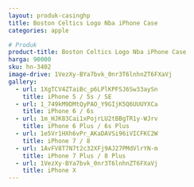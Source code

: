 ```yaml
---
layout: produk-casinghp
title: Boston Celtics Logo Nba iPhone Case
categories: apple

# Produk
product-title: Boston Celtics Logo Nba iPhone Case
harga: 90000
sku: hn-3402
image-drive: 1VezXy-BYa7bvk_0nr3T6lnhnZT6FXaVj
gallery:
  - url: 1XgTCV4ZTaiBc_p6LPlKPFSJ6Sw33aySn
    title: iPhone 5 / 5s / SE
  - url: 1_749kM9DMtQyPAO_Y9GIjK5Q6UUUYXCa
    title: iPhone 6 / 6s
  - url: 1m_HJK83Cai1xPojrLU2tBBgTR1y-WJrv
    title: iPhone 6 Plus / 6s Plus
  - url: 1e5Vr1HXh6vPr_AKaDAVSi96iVICFKC2W
    title: iPhone 7 / 8
  - url: 1AvFV8T7N7t2c32XFj9AJ27PMdVlrYN-m
    title: iPhone 7 Plus / 8 Plus
  - url: 1VezXy-BYa7bvk_0nr3T6lnhnZT6FXaVj
    title: iPhone X
---
```

